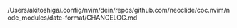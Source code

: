 /Users/akitoshiga/.config/nvim/dein/repos/github.com/neoclide/coc.nvim/node_modules/date-format/CHANGELOG.md